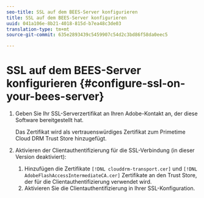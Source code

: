 ```yaml
---
seo-title: SSL auf dem BEES-Server konfigurieren
title: SSL auf dem BEES-Server konfigurieren
uuid: 041a106e-8b21-4018-815d-b7ea48c3de03
translation-type: tm+mt
source-git-commit: 635e2893439c5459907c54d2c3bd86f58da0eec5

---
```



# SSL auf dem BEES-Server konfigurieren {#configure-ssl-on-your-bees-server}

1. Geben Sie Ihr SSL-Serverzertifikat an Ihren Adobe-Kontakt an, der diese Software bereitgestellt hat.

   Das Zertifikat wird als vertrauenswürdiges Zertifikat zum Primetime Cloud DRM Trust Store hinzugefügt.
1. Aktivieren der Clientauthentifizierung für die SSL-Verbindung (in dieser Version deaktiviert):
   1. Hinzufügen die Zertifikate `[!DNL clouddrm-transport.cer]` und `[!DNL AdobeFlashAccessIntermediateCA.cer]` Zertifikate an den Trust Store, der für die Clientauthentifizierung verwendet wird.
   1. Aktivieren Sie die Clientauthentifizierung in Ihrer SSL-Konfiguration.
